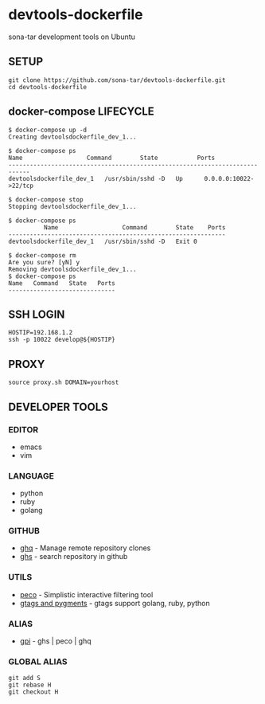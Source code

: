 # devtools-dockerfile
sona-tar development tools on Ubuntu


## SETUP

```
git clone https://github.com/sona-tar/devtools-dockerfile.git
cd devtools-dockerfile
```

## docker-compose LIFECYCLE
```
$ docker-compose up -d
Creating devtoolsdockerfile_dev_1...

$ docker-compose ps
Name                  Command        State           Ports
----------------------------------------------------------------------------
devtoolsdockerfile_dev_1   /usr/sbin/sshd -D   Up      0.0.0.0:10022->22/tcp

$ docker-compose stop
Stopping devtoolsdockerfile_dev_1...

$ docker-compose ps
          Name                  Command        State    Ports
-------------------------------------------------------------
devtoolsdockerfile_dev_1   /usr/sbin/sshd -D   Exit 0

$ docker-compose rm
Are you sure? [yN] y
Removing devtoolsdockerfile_dev_1...
$ docker-compose ps
Name   Command   State   Ports
------------------------------
```

## SSH LOGIN

```
HOSTIP=192.168.1.2
ssh -p 10022 develop@${HOSTIP}
```


## PROXY

```
source proxy.sh DOMAIN=yourhost
```

## DEVELOPER TOOLS

### EDITOR

* emacs
* vim

### LANGUAGE

* python
* ruby
* golang

### GITHUB

* [ghq](https://github.com/motemen/ghq) -  Manage remote repository clones
* [ghs](https://github.com/sona-tar/ghs) -  search repository in github

### UTILS

* [peco](https://github.com/peco/peco) - Simplistic interactive filtering tool
* [gtags and pygments](http://qiita.com/sona-tar/items/672df1259a76f082ce42) - gtags support golang, ruby, python


### ALIAS

* [gpi](http://qiita.com/sona-tar/items/c11063cd3671c07b6e0a) - ghs | peco | ghq


### GLOBAL ALIAS
```
git add S
git rebase H
git checkout H
```
